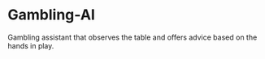 # Gambling-AI
Gambling assistant that observes the table and offers advice based on the hands in play. 
